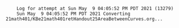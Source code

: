         Log for attempt at Sun May  9 04:05:52 PM PDT 2021 (13279)
        Sun May  9 04:05:52 PM PDT 2021 Converting 21math401/KBe21math401retHandout25AreaBetweenCurves.org...
